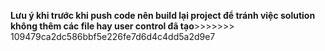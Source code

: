 **Lưu ý khi trước khi push code nên build lại project để tránh việc solution không thêm các file hay user control đã tạo**>>>>>>> 109479ca2dc586bbf5e226fe7d6d4c4dd5a2d9e7
